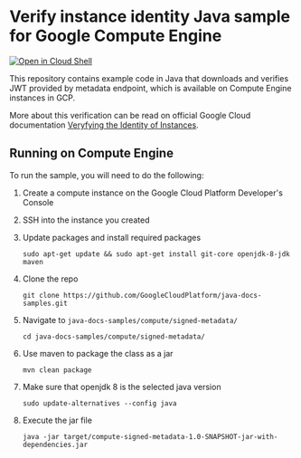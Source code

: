 # Verify instance identity Java sample for Google Compute Engine

<a href="https://console.cloud.google.com/cloudshell/open?git_repo=https://github.com/GoogleCloudPlatform/java-docs-samples&page=editor&open_in_editor=compute/signed-metadata/README.md">
<img alt="Open in Cloud Shell" src ="http://gstatic.com/cloudssh/images/open-btn.png"></a>

This repository contains example code in Java that downloads and verifies JWT
provided by metadata endpoint, which is available on Compute Engine instances in
GCP.

More about this verification can be read on official Google Cloud documentation
[Veryfying the Identity of
Instances](https://cloud.google.com/compute/docs/instances/verifying-instance-identity).

## Running on Compute Engine

To run the sample, you will need to do the following:

1. Create a compute instance on the Google Cloud Platform Developer's Console
1. SSH into the instance you created
1. Update packages and install required packages

    `sudo apt-get update && sudo apt-get install git-core openjdk-8-jdk maven`

1. Clone the repo

    `git clone https://github.com/GoogleCloudPlatform/java-docs-samples.git`

1. Navigate to `java-docs-samples/compute/signed-metadata/`

    `cd java-docs-samples/compute/signed-metadata/`

1. Use maven to package the class as a jar

    `mvn clean package`

1. Make sure that openjdk 8 is the selected java version

    `sudo update-alternatives --config java`

1. Execute the jar file

    `java -jar target/compute-signed-metadata-1.0-SNAPSHOT-jar-with-dependencies.jar`
